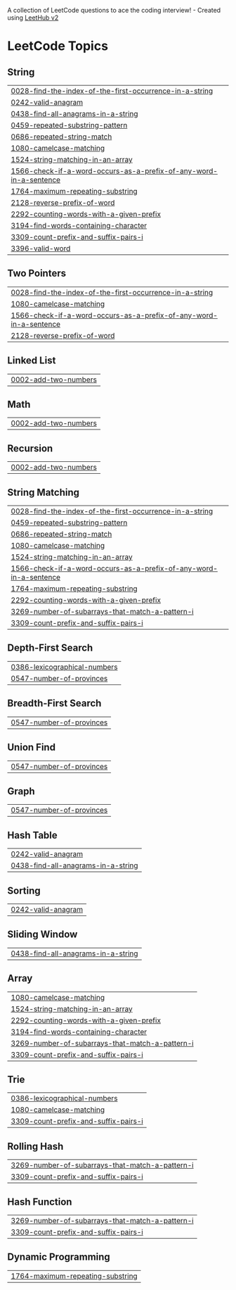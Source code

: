 A collection of LeetCode questions to ace the coding interview! - Created using [LeetHub v2](https://github.com/arunbhardwaj/LeetHub-2.0)
<!---LeetCode Topics Start-->
# LeetCode Topics
## String
|  |
| ------- |
| [0028-find-the-index-of-the-first-occurrence-in-a-string](https://github.com/nandinidmn/Leetcode_Sol/tree/master/0028-find-the-index-of-the-first-occurrence-in-a-string) |
| [0242-valid-anagram](https://github.com/nandinidmn/Leetcode_Sol/tree/master/0242-valid-anagram) |
| [0438-find-all-anagrams-in-a-string](https://github.com/nandinidmn/Leetcode_Sol/tree/master/0438-find-all-anagrams-in-a-string) |
| [0459-repeated-substring-pattern](https://github.com/nandinidmn/Leetcode_Sol/tree/master/0459-repeated-substring-pattern) |
| [0686-repeated-string-match](https://github.com/nandinidmn/Leetcode_Sol/tree/master/0686-repeated-string-match) |
| [1080-camelcase-matching](https://github.com/nandinidmn/Leetcode_Sol/tree/master/1080-camelcase-matching) |
| [1524-string-matching-in-an-array](https://github.com/nandinidmn/Leetcode_Sol/tree/master/1524-string-matching-in-an-array) |
| [1566-check-if-a-word-occurs-as-a-prefix-of-any-word-in-a-sentence](https://github.com/nandinidmn/Leetcode_Sol/tree/master/1566-check-if-a-word-occurs-as-a-prefix-of-any-word-in-a-sentence) |
| [1764-maximum-repeating-substring](https://github.com/nandinidmn/Leetcode_Sol/tree/master/1764-maximum-repeating-substring) |
| [2128-reverse-prefix-of-word](https://github.com/nandinidmn/Leetcode_Sol/tree/master/2128-reverse-prefix-of-word) |
| [2292-counting-words-with-a-given-prefix](https://github.com/nandinidmn/Leetcode_Sol/tree/master/2292-counting-words-with-a-given-prefix) |
| [3194-find-words-containing-character](https://github.com/nandinidmn/Leetcode_Sol/tree/master/3194-find-words-containing-character) |
| [3309-count-prefix-and-suffix-pairs-i](https://github.com/nandinidmn/Leetcode_Sol/tree/master/3309-count-prefix-and-suffix-pairs-i) |
| [3396-valid-word](https://github.com/nandinidmn/Leetcode_Sol/tree/master/3396-valid-word) |
## Two Pointers
|  |
| ------- |
| [0028-find-the-index-of-the-first-occurrence-in-a-string](https://github.com/nandinidmn/Leetcode_Sol/tree/master/0028-find-the-index-of-the-first-occurrence-in-a-string) |
| [1080-camelcase-matching](https://github.com/nandinidmn/Leetcode_Sol/tree/master/1080-camelcase-matching) |
| [1566-check-if-a-word-occurs-as-a-prefix-of-any-word-in-a-sentence](https://github.com/nandinidmn/Leetcode_Sol/tree/master/1566-check-if-a-word-occurs-as-a-prefix-of-any-word-in-a-sentence) |
| [2128-reverse-prefix-of-word](https://github.com/nandinidmn/Leetcode_Sol/tree/master/2128-reverse-prefix-of-word) |
## Linked List
|  |
| ------- |
| [0002-add-two-numbers](https://github.com/nandinidmn/Leetcode_Sol/tree/master/0002-add-two-numbers) |
## Math
|  |
| ------- |
| [0002-add-two-numbers](https://github.com/nandinidmn/Leetcode_Sol/tree/master/0002-add-two-numbers) |
## Recursion
|  |
| ------- |
| [0002-add-two-numbers](https://github.com/nandinidmn/Leetcode_Sol/tree/master/0002-add-two-numbers) |
## String Matching
|  |
| ------- |
| [0028-find-the-index-of-the-first-occurrence-in-a-string](https://github.com/nandinidmn/Leetcode_Sol/tree/master/0028-find-the-index-of-the-first-occurrence-in-a-string) |
| [0459-repeated-substring-pattern](https://github.com/nandinidmn/Leetcode_Sol/tree/master/0459-repeated-substring-pattern) |
| [0686-repeated-string-match](https://github.com/nandinidmn/Leetcode_Sol/tree/master/0686-repeated-string-match) |
| [1080-camelcase-matching](https://github.com/nandinidmn/Leetcode_Sol/tree/master/1080-camelcase-matching) |
| [1524-string-matching-in-an-array](https://github.com/nandinidmn/Leetcode_Sol/tree/master/1524-string-matching-in-an-array) |
| [1566-check-if-a-word-occurs-as-a-prefix-of-any-word-in-a-sentence](https://github.com/nandinidmn/Leetcode_Sol/tree/master/1566-check-if-a-word-occurs-as-a-prefix-of-any-word-in-a-sentence) |
| [1764-maximum-repeating-substring](https://github.com/nandinidmn/Leetcode_Sol/tree/master/1764-maximum-repeating-substring) |
| [2292-counting-words-with-a-given-prefix](https://github.com/nandinidmn/Leetcode_Sol/tree/master/2292-counting-words-with-a-given-prefix) |
| [3269-number-of-subarrays-that-match-a-pattern-i](https://github.com/nandinidmn/Leetcode_Sol/tree/master/3269-number-of-subarrays-that-match-a-pattern-i) |
| [3309-count-prefix-and-suffix-pairs-i](https://github.com/nandinidmn/Leetcode_Sol/tree/master/3309-count-prefix-and-suffix-pairs-i) |
## Depth-First Search
|  |
| ------- |
| [0386-lexicographical-numbers](https://github.com/nandinidmn/Leetcode_Sol/tree/master/0386-lexicographical-numbers) |
| [0547-number-of-provinces](https://github.com/nandinidmn/Leetcode_Sol/tree/master/0547-number-of-provinces) |
## Breadth-First Search
|  |
| ------- |
| [0547-number-of-provinces](https://github.com/nandinidmn/Leetcode_Sol/tree/master/0547-number-of-provinces) |
## Union Find
|  |
| ------- |
| [0547-number-of-provinces](https://github.com/nandinidmn/Leetcode_Sol/tree/master/0547-number-of-provinces) |
## Graph
|  |
| ------- |
| [0547-number-of-provinces](https://github.com/nandinidmn/Leetcode_Sol/tree/master/0547-number-of-provinces) |
## Hash Table
|  |
| ------- |
| [0242-valid-anagram](https://github.com/nandinidmn/Leetcode_Sol/tree/master/0242-valid-anagram) |
| [0438-find-all-anagrams-in-a-string](https://github.com/nandinidmn/Leetcode_Sol/tree/master/0438-find-all-anagrams-in-a-string) |
## Sorting
|  |
| ------- |
| [0242-valid-anagram](https://github.com/nandinidmn/Leetcode_Sol/tree/master/0242-valid-anagram) |
## Sliding Window
|  |
| ------- |
| [0438-find-all-anagrams-in-a-string](https://github.com/nandinidmn/Leetcode_Sol/tree/master/0438-find-all-anagrams-in-a-string) |
## Array
|  |
| ------- |
| [1080-camelcase-matching](https://github.com/nandinidmn/Leetcode_Sol/tree/master/1080-camelcase-matching) |
| [1524-string-matching-in-an-array](https://github.com/nandinidmn/Leetcode_Sol/tree/master/1524-string-matching-in-an-array) |
| [2292-counting-words-with-a-given-prefix](https://github.com/nandinidmn/Leetcode_Sol/tree/master/2292-counting-words-with-a-given-prefix) |
| [3194-find-words-containing-character](https://github.com/nandinidmn/Leetcode_Sol/tree/master/3194-find-words-containing-character) |
| [3269-number-of-subarrays-that-match-a-pattern-i](https://github.com/nandinidmn/Leetcode_Sol/tree/master/3269-number-of-subarrays-that-match-a-pattern-i) |
| [3309-count-prefix-and-suffix-pairs-i](https://github.com/nandinidmn/Leetcode_Sol/tree/master/3309-count-prefix-and-suffix-pairs-i) |
## Trie
|  |
| ------- |
| [0386-lexicographical-numbers](https://github.com/nandinidmn/Leetcode_Sol/tree/master/0386-lexicographical-numbers) |
| [1080-camelcase-matching](https://github.com/nandinidmn/Leetcode_Sol/tree/master/1080-camelcase-matching) |
| [3309-count-prefix-and-suffix-pairs-i](https://github.com/nandinidmn/Leetcode_Sol/tree/master/3309-count-prefix-and-suffix-pairs-i) |
## Rolling Hash
|  |
| ------- |
| [3269-number-of-subarrays-that-match-a-pattern-i](https://github.com/nandinidmn/Leetcode_Sol/tree/master/3269-number-of-subarrays-that-match-a-pattern-i) |
| [3309-count-prefix-and-suffix-pairs-i](https://github.com/nandinidmn/Leetcode_Sol/tree/master/3309-count-prefix-and-suffix-pairs-i) |
## Hash Function
|  |
| ------- |
| [3269-number-of-subarrays-that-match-a-pattern-i](https://github.com/nandinidmn/Leetcode_Sol/tree/master/3269-number-of-subarrays-that-match-a-pattern-i) |
| [3309-count-prefix-and-suffix-pairs-i](https://github.com/nandinidmn/Leetcode_Sol/tree/master/3309-count-prefix-and-suffix-pairs-i) |
## Dynamic Programming
|  |
| ------- |
| [1764-maximum-repeating-substring](https://github.com/nandinidmn/Leetcode_Sol/tree/master/1764-maximum-repeating-substring) |
<!---LeetCode Topics End-->